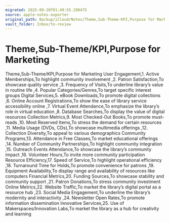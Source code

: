 ```yaml
---
migrated: 2025-09-20T01:49:55.290475
source: apple-notes-exporter
original_path: Backup/iCloud/Notes/Theme,Sub-Theme-KPI,Purpose for Marketing.md
vault_folder: Inbox/to-review
---
```

# Theme,Sub-Theme/KPI,Purpose for Marketing

Theme,Sub-Theme/KPI,Purpose for Marketing
User Engagement,1. Active Memberships,To highlight community involvement
,2. Patron Satisfaction,To showcase quality service
,3. Frequency of Visits,To underline library’s value in routine life
,4. Popular Categories/Genres,To target specific interest groups
Digital Services,5. eBook Downloads,To promote digital collections
,6. Online Account Registrations,To show the ease of library service accessibility online
,7. Virtual Event Attendance,To emphasize the library’s role in virtual education
,8. Database Searches,To display the value of digital resources
Collection Metrics,9. Most Checked-Out Books,To promote must-reads
,10. Most Reserved Items,To stress the demand for certain resources
,11. Media Usage (DVDs, CDs),To showcase multimedia offerings
,12. Collection Diversity,To appeal to various demographics
Community Programs,13. Attendance in Free Classes,To market educational offerings
,14. Number of Community Partnerships,To highlight community integration
,15. Outreach Events Attendance,To showcase the library’s community impact
,16. Volunteer Hours,To invite more community participation
Resource Efficiency,17. Speed of Service,To highlight operational efficiency
,18. Turnaround Time for Holds,To promote convenience for patrons
,19. Equipment Availability,To display range and availability of resources like computers
Financial Metrics,20. Funding Sources,To showcase stability and community support
,21. Patron Donations,To stress community investment
Online Metrics,22. Website Traffic,To market the library’s digital portal as a resource hub
,23. Social Media Engagement,To underline the library’s modernity and interactivity
,24. Newsletter Open Rates,To promote information dissemination
Innovative Services,25. Use of Makerspaces/Innovation Labs,To market the library as a hub for creativity and learning
